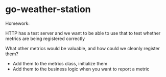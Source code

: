 # go-weather-station

Homework:

HTTP has a test server and we want to be able to use that to test whether metrics are being registered correctly

What other metrics would be valuable, and how could we cleanly register them?
  * Add them to the metrics class, initialize them
  * Add them to the business logic when you want to report a metric